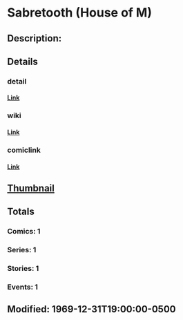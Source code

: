 # Sabretooth (House of M)
## Description: 
## Details
### detail
#### [Link](http://marvel.com/characters/1975/sabretooth?utm_campaign=apiRef&utm_source=225578a89fc76f3d20fbffda5d17a88d)
### wiki
#### [Link](http://marvel.com/universe/Sabretooth_%28House_of_M%29?utm_campaign=apiRef&utm_source=225578a89fc76f3d20fbffda5d17a88d)
### comiclink
#### [Link](http://marvel.com/comics/characters/1010970/sabretooth_house_of_m?utm_campaign=apiRef&utm_source=225578a89fc76f3d20fbffda5d17a88d)
## [Thumbnail](http://i.annihil.us/u/prod/marvel/i/mg/5/80/4c0033dd26d33.jpg)
## Totals
### Comics: 1
### Series: 1
### Stories: 1
### Events: 1
## Modified: 1969-12-31T19:00:00-0500